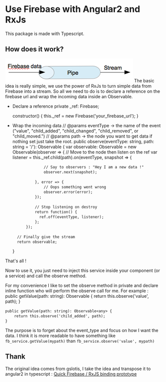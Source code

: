 # Use Firebase with Angular2 and RxJs
This package is made with Typescript.
## How does it work?
![Illustration of the main idea](idea.png)
The basic idea is really simple, we use the power of RxJs to turn simple data from Firebase into a stream. So all we need to do is to declare a reference on the firebase url and wrap the incoming data inside an Observable.
* Declare a reference
    private _ref: Firebase;

    constructor() {
        this._ref = new Firebase('your_firebase_url');
    }
* Wrap the incoming data
    // @params eventType -> the name of the event ("value", "child_added", "child_changed", "child_removed", or "child_moved.")
    // @params path -> the node you want to get data if nothing set just take the root.
    public observe(eventType: string, path: string = '/'): Observable<any> {
            var observable: Observable<any> = new Observable(observer => {
                // Move to the node then listen on the ref
                var listener = this._ref.child(path).on(eventType, snapshot => {

                    // Say to observers : "Hey I am a new data !"
                    observer.next(snapshot);

                }, error => {
                    // Oops something went wrong
                    observer.error(error);
                });

                // Stop listening on destroy
                return function() {
                  ref.off(eventType, listener);
                };
            });

        // Finally give the stream
        return observable;
    }

That's all !

Now to use it, you just need to inject this service inside your component (or a service) and call the observe method.

For my convenience I like to set the observe method in private and declare inline function who will perform the observe call for me. For example :
    public getValue(path: string): Observable<any> {
        return this.observe('value', path);
    }

    public getValue(path: string): Observable<any> {
        return this.observe('child_added', path);
    }
The purpose is to forget about the event_type and focus on how I want the data. I think it is more readable to have something like `fb_service.getValue(mypath)` than `fb_service.observe('value', mypath)`

## Thank
The original idea comes from gslotis, I take the idea and transpose it to angular2 in typescript : [Quick Firebase / RxJS binding prototype](https://gist.github.com/gsoltis/ee20138502a4764650f2)
